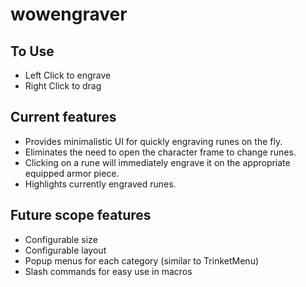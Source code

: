 # wowengraver

## To Use
- Left Click to engrave
- Right Click to drag
 
## Current features
- Provides minimalistic UI for quickly engraving runes on the fly. 
- Eliminates the need to open the character frame to change runes.
- Clicking on a rune will immediately engrave it on the appropriate equipped armor piece.
- Highlights currently engraved runes.

## Future scope features
- Configurable size
- Configurable layout
- Popup menus for each category (similar to TrinketMenu)
- Slash commands for easy use in macros
